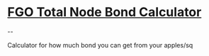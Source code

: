 # [FGO Total Node Bond Calculator](https://unidra0318.github.io/FGO-Total-Node-Bond-Calculator/)

--

Calculator for how much bond you can get from your apples/sq
